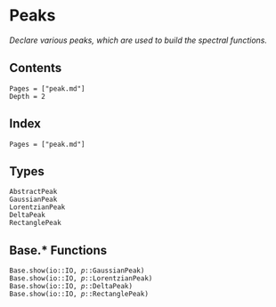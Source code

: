 # Peaks

*Declare various peaks, which are used to build the spectral functions.*

## Contents

```@contents
Pages = ["peak.md"]
Depth = 2
```

## Index

```@index
Pages = ["peak.md"]
```

## Types

```@docs
AbstractPeak
GaussianPeak
LorentzianPeak
DeltaPeak
RectanglePeak
```

## Base.* Functions

```@docs
Base.show(io::IO, 𝑝::GaussianPeak)
Base.show(io::IO, 𝑝::LorentzianPeak)
Base.show(io::IO, 𝑝::DeltaPeak)
Base.show(io::IO, 𝑝::RectanglePeak)
```
